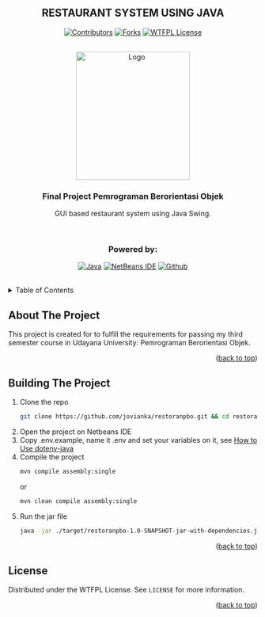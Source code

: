 <a name="readme-top"></a>

<div align="center">

## RESTAURANT SYSTEM USING JAVA

[![Contributors][contributors-shield]][contributors-url]
[![Forks][forks-shield]][forks-url]
[![WTFPL License][license-shield]][license-url]

</div>

<!-- PROJECT LOGO -->
</br>
<div align="center">
  <a href="https://github.com/jovianka/restoranpbo">
    <img src="https://github.com/dash4k/tugas-akhir-alpro-1/assets/133938416/ff71757a-1b51-44b7-b14e-b53b061d9815" alt="Logo" width="230" height="259">
  </a>

<h3 align="center">Final Project Pemrograman Berorientasi Objek</h3>

  <p align="center">
    GUI based restaurant system using Java Swing.
  </p>
</div>
</br>

<div align="center">
  
  ### Powered by:
  
  [![Java](https://img.shields.io/badge/java-%23ED8B00.svg?style=for-the-badge&logo=openjdk&logoColor=white)](https://www.java.com/)
  [![NetBeans IDE](https://img.shields.io/badge/NetBeansIDE-1B6AC6.svg?style=for-the-badge&logo=apache-netbeans-ide&logoColor=white)](https://netbeans.apache.org)
  [![Github][Github.com]][Github-url]
 
</div>
</br>




<!-- TABLE OF CONTENTS -->
<details>
  <summary>Table of Contents</summary>
  <ol>
    <li><a href="#about-the-project">About The Project</a></li>
    <li><a href="#building-the-project">Building the project</a></li>
    <li><a href="#license">License</a></li>
    <li><a href="#contact">Contact</a></li>
  </ol>
</details>



<!-- ABOUT THE PROJECT -->
## About The Project

This project is created for to fulfill the requirements for passing my third semester course in Udayana University: Pemrograman Berorientasi Objek.

<p align="right">(<a href="#readme-top">back to top</a>)</p>


## Building The Project

1. Clone the repo
   ```sh
   git clone https://github.com/jovianka/restoranpbo.git && cd restoranpbo
   ```
2. Open the project on Netbeans IDE
3. Copy .env.example, name it .env and set your variables on it, see [How to Use dotenv-java](https://www.twilio.com/en-us/blog/working-with-environment-variables-in-java)
4. Compile the project
   ```sh
   mvn compile assembly:single
   ```
   or
   ```sh
   mvn clean compile assembly:single
   ```
6. Run the jar file
   ```sh
   java -jar ./target/restoranpbo-1.0-SNAPSHOT-jar-with-dependencies.jar
   ```


<p align="right">(<a href="#readme-top">back to top</a>)</p>


<!-- LICENSE -->
## License

Distributed under the WTFPL License. See `LICENSE` for more information.

<p align="right">(<a href="#readme-top">back to top</a>)</p>


<!-- MARKDOWN LINKS & IMAGES -->
<!-- https://www.markdownguide.org/basic-syntax/#reference-style-links -->
[contributors-shield]: https://img.shields.io/github/contributors/jovianka/restoranpbo?style=flat-square&color=%23ADD8E6
[contributors-url]: https://github.com/jovianka/restoranpbo/graphs/contributors
[forks-shield]: https://img.shields.io/github/forks/jovianka/restoranpbo?style=flat-square&color=%23ADD8E6
[forks-url]: https://github.com/jovianka/restoranpbo/forks
[license-shield]: https://img.shields.io/github/license/jovianka/restoranpbo?style=flat-square&color=%23ADD8E6
[license-url]: https://github.com/jovianka/restoranpbo/blob/main/LICENSE
[Github.com]: https://img.shields.io/badge/GitHub-181717.svg?style=for-the-badge&logo=GitHub&logoColor=white
[Github-url]: https://github.com/
